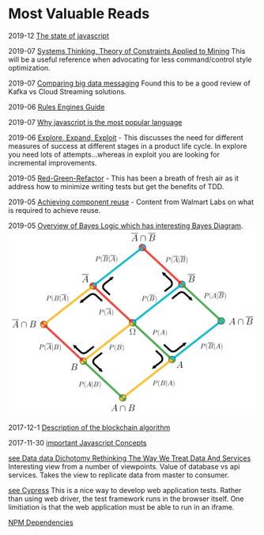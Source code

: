 # Most Valuable Reads

2019-12 [The state of javascript](https://2019.stateofjs.com/)

2019-07 [Systems Thinking, Theory of Constraints Applied to Mining](http://www.austmine.com.au/News/category/press-releases/radical-innovation-in-mining-management-article-2-the-information-age-myth-1-reinforcement-and-myth-2-domination) This will be a useful reference when advocating for less command/control style optimization.

2019-07 [Comparing big data messaging](https://blog.scottlogic.com/2018/04/17/comparing-big-data-messaging.html#references)  Found this to be a good review of Kafka vs Cloud Streaming solutions.

2019-06 [Rules Engines Guide](https://blog.waylay.io/tag/rules-engine/)

2019-07 [Why javascript is the most popular language](https://medium.com/javascript-scene/how-popular-is-javascript-in-2019-823712f7c4b1)

2019-06 [Explore, Expand, Exploit](https://www.youtube.com/watch?v=FlJN6_4yI2A) - This discusses the need for different measures of success at different stages in a product life cycle. In explore you need lots of attempts...whereas in exploit you are looking for incremental improvements.
 
2019-05 [Red-Green-Refactor](https://www.youtube.com/watch?v=EZ05e7EMOLM) - This has been a breath of fresh air as it address how to minimize writing tests but get the benefits of TDD.

2019-05 [Achieving component reuse](https://medium.com/walmartlabs/how-to-achieve-reusability-with-react-components-81edeb7fb0e0) - Content from Walmart Labs on what is required to achieve reuse.

2019-05 [Overview of Bayes Logic which has interesting Bayes Diagram](https://medium.com/@aycignl/bayesian-networks-bns-bc53b29c3f66).
![](./images/BayesLogicDiagram.png)


2017-12-1 [Description of the blockchain algorithm](https://github.com/ethereum/wiki/wiki/White-Paper)

2017-11-30 [important Javascript Concepts](https://medium.com/javascript-scene/10-interview-questions-every-javascript-developer-should-know-6fa6bdf5ad95)

[see Data data Dichotomy Rethinking The Way We Treat Data And Services](https://www.confluent.io/blog/data-dichotomy-rethinking-the-way-we-treat-data-and-services/)
Interesting view from a number of viewpoints.  Value of database vs api services.  Takes the view to replicate data from master to consumer.


[see Cypress](https://www.cypress.io/)  This is a nice way to develop web application tests.  Rather than using web driver, the test framework runs in the browser itself. One limitiation is that the web application must be able to run in an iframe.


[NPM Dependencies](https://david-dm.org/)
